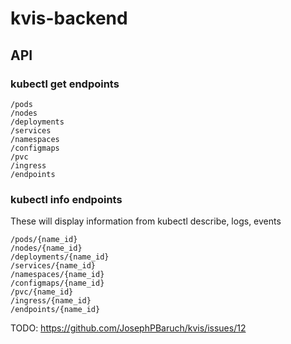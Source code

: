 # kvis-backend

## API 

### kubectl get endpoints

    /pods
    /nodes
    /deployments
    /services
    /namespaces
    /configmaps
    /pvc
    /ingress
    /endpoints

### kubectl info endpoints

These will display information from kubectl describe, logs, events

    /pods/{name_id}
    /nodes/{name_id}
    /deployments/{name_id}
    /services/{name_id}
    /namespaces/{name_id}
    /configmaps/{name_id}
    /pvc/{name_id}
    /ingress/{name_id}
    /endpoints/{name_id}

TODO: https://github.com/JosephPBaruch/kvis/issues/12